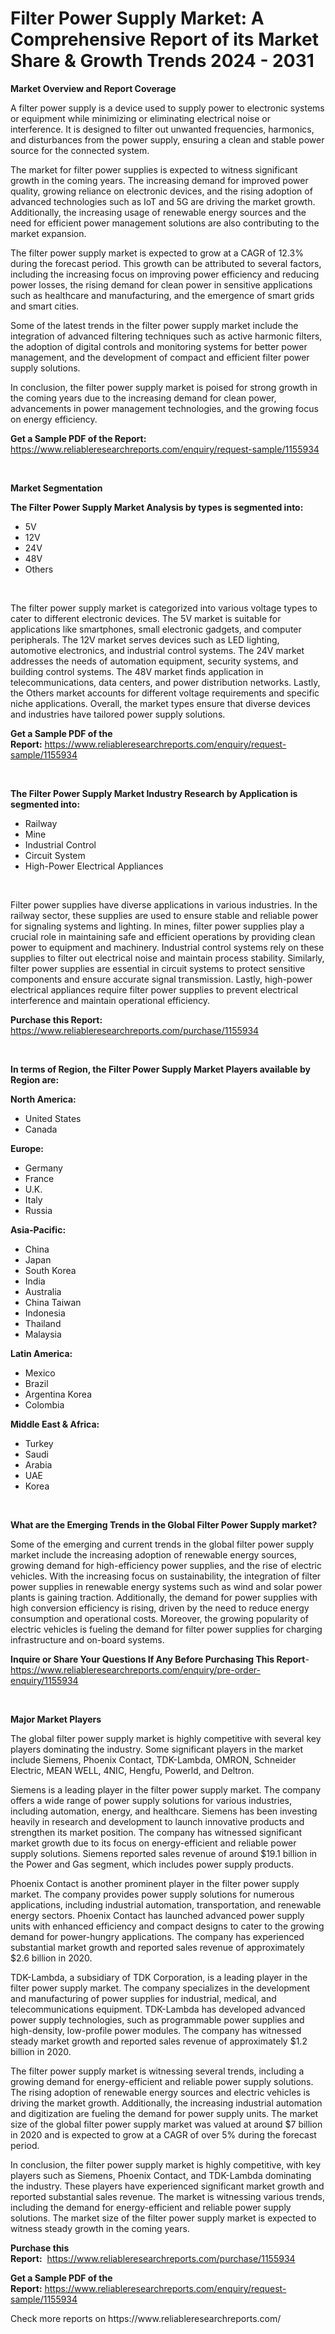 <p><h1>Filter Power Supply Market: A Comprehensive Report of its Market Share & Growth Trends 2024 - 2031</h1></p><p><strong>Market Overview and Report Coverage</strong></p>
<p><p>A filter power supply is a device used to supply power to electronic systems or equipment while minimizing or eliminating electrical noise or interference. It is designed to filter out unwanted frequencies, harmonics, and disturbances from the power supply, ensuring a clean and stable power source for the connected system.</p><p>The market for filter power supplies is expected to witness significant growth in the coming years. The increasing demand for improved power quality, growing reliance on electronic devices, and the rising adoption of advanced technologies such as IoT and 5G are driving the market growth. Additionally, the increasing usage of renewable energy sources and the need for efficient power management solutions are also contributing to the market expansion.</p><p>The filter power supply market is expected to grow at a CAGR of 12.3% during the forecast period. This growth can be attributed to several factors, including the increasing focus on improving power efficiency and reducing power losses, the rising demand for clean power in sensitive applications such as healthcare and manufacturing, and the emergence of smart grids and smart cities.</p><p>Some of the latest trends in the filter power supply market include the integration of advanced filtering techniques such as active harmonic filters, the adoption of digital controls and monitoring systems for better power management, and the development of compact and efficient filter power supply solutions.</p><p>In conclusion, the filter power supply market is poised for strong growth in the coming years due to the increasing demand for clean power, advancements in power management technologies, and the growing focus on energy efficiency.</p></p>
<p><strong>Get a Sample PDF of the Report:</strong> <a href="https://www.reliableresearchreports.com/enquiry/request-sample/1155934">https://www.reliableresearchreports.com/enquiry/request-sample/1155934</a></p>
<p>&nbsp;</p>
<p><strong>Market Segmentation</strong></p>
<p><strong>The Filter Power Supply Market Analysis by types is segmented into:</strong></p>
<p><ul><li>5V</li><li>12V</li><li>24V</li><li>48V</li><li>Others</li></ul></p>
<p>&nbsp;</p>
<p><p>The filter power supply market is categorized into various voltage types to cater to different electronic devices. The 5V market is suitable for applications like smartphones, small electronic gadgets, and computer peripherals. The 12V market serves devices such as LED lighting, automotive electronics, and industrial control systems. The 24V market addresses the needs of automation equipment, security systems, and building control systems. The 48V market finds application in telecommunications, data centers, and power distribution networks. Lastly, the Others market accounts for different voltage requirements and specific niche applications. Overall, the market types ensure that diverse devices and industries have tailored power supply solutions.</p></p>
<p><strong>Get a Sample PDF of the Report:</strong>&nbsp;<a href="https://www.reliableresearchreports.com/enquiry/request-sample/1155934">https://www.reliableresearchreports.com/enquiry/request-sample/1155934</a></p>
<p>&nbsp;</p>
<p><strong>The Filter Power Supply Market Industry Research by Application is segmented into:</strong></p>
<p><ul><li>Railway</li><li>Mine</li><li>Industrial Control</li><li>Circuit System</li><li>High-Power Electrical Appliances</li></ul></p>
<p>&nbsp;</p>
<p><p>Filter power supplies have diverse applications in various industries. In the railway sector, these supplies are used to ensure stable and reliable power for signaling systems and lighting. In mines, filter power supplies play a crucial role in maintaining safe and efficient operations by providing clean power to equipment and machinery. Industrial control systems rely on these supplies to filter out electrical noise and maintain process stability. Similarly, filter power supplies are essential in circuit systems to protect sensitive components and ensure accurate signal transmission. Lastly, high-power electrical appliances require filter power supplies to prevent electrical interference and maintain operational efficiency.</p></p>
<p><strong>Purchase this Report:</strong>&nbsp; <a href="https://www.reliableresearchreports.com/purchase/1155934">https://www.reliableresearchreports.com/purchase/1155934</a></p>
<p>&nbsp;</p>
<p><strong>In terms of Region, the Filter Power Supply Market Players available by Region are:</strong></p>
<p>
    <p> <strong> North America: </strong>
        <ul>
            <li>United States</li>
            <li>Canada</li>
        </ul>
        </p> 
    <p> <strong> Europe: </strong>
        <ul>
            <li>Germany</li>
            <li>France</li>
            <li>U.K.</li>
            <li>Italy</li>
            <li>Russia</li>
        </ul>
        </p> 
    <p> <strong> Asia-Pacific: </strong>
        <ul>
            <li>China</li>
            <li>Japan</li>
            <li>South Korea</li>
            <li>India</li>
            <li>Australia</li>
            <li>China Taiwan</li>
            <li>Indonesia</li>
            <li>Thailand</li>
            <li>Malaysia</li>
        </ul>
        </p> 
    <p> <strong> Latin America: </strong>
        <ul>
            <li>Mexico</li>
            <li>Brazil</li>
            <li>Argentina Korea</li>
            <li>Colombia</li>
        </ul>
        </p> 
    <p> <strong> Middle East & Africa: </strong>
        <ul>
            <li>Turkey</li>
            <li>Saudi</li>
            <li>Arabia</li>
            <li>UAE</li>
            <li>Korea</li>
        </ul>
    </p>
    </p>
<p>&nbsp;</p>
<p><strong>What are the Emerging Trends in the Global Filter Power Supply market?</strong></p>
<p><p>Some of the emerging and current trends in the global filter power supply market include the increasing adoption of renewable energy sources, growing demand for high-efficiency power supplies, and the rise of electric vehicles. With the increasing focus on sustainability, the integration of filter power supplies in renewable energy systems such as wind and solar power plants is gaining traction. Additionally, the demand for power supplies with high conversion efficiency is rising, driven by the need to reduce energy consumption and operational costs. Moreover, the growing popularity of electric vehicles is fueling the demand for filter power supplies for charging infrastructure and on-board systems.</p></p>
<p><strong>Inquire or Share Your Questions If Any Before Purchasing This Report</strong>- <a href="https://www.reliableresearchreports.com/enquiry/pre-order-enquiry/1155934">https://www.reliableresearchreports.com/enquiry/pre-order-enquiry/1155934</a></p>
<p>&nbsp;</p>
<p><strong>Major Market Players</strong></p>
<p><p>The global filter power supply market is highly competitive with several key players dominating the industry. Some significant players in the market include Siemens, Phoenix Contact, TDK-Lambda, OMRON, Schneider Electric, MEAN WELL, 4NIC, Hengfu, Powerld, and Deltron. </p><p>Siemens is a leading player in the filter power supply market. The company offers a wide range of power supply solutions for various industries, including automation, energy, and healthcare. Siemens has been investing heavily in research and development to launch innovative products and strengthen its market position. The company has witnessed significant market growth due to its focus on energy-efficient and reliable power supply solutions. Siemens reported sales revenue of around $19.1 billion in the Power and Gas segment, which includes power supply products.</p><p>Phoenix Contact is another prominent player in the filter power supply market. The company provides power supply solutions for numerous applications, including industrial automation, transportation, and renewable energy sectors. Phoenix Contact has launched advanced power supply units with enhanced efficiency and compact designs to cater to the growing demand for power-hungry applications. The company has experienced substantial market growth and reported sales revenue of approximately $2.6 billion in 2020.</p><p>TDK-Lambda, a subsidiary of TDK Corporation, is a leading player in the filter power supply market. The company specializes in the development and manufacturing of power supplies for industrial, medical, and telecommunications equipment. TDK-Lambda has developed advanced power supply technologies, such as programmable power supplies and high-density, low-profile power modules. The company has witnessed steady market growth and reported sales revenue of approximately $1.2 billion in 2020.</p><p>The filter power supply market is witnessing several trends, including a growing demand for energy-efficient and reliable power supply solutions. The rising adoption of renewable energy sources and electric vehicles is driving the market growth. Additionally, the increasing industrial automation and digitization are fueling the demand for power supply units. The market size of the global filter power supply market was valued at around $7 billion in 2020 and is expected to grow at a CAGR of over 5% during the forecast period.</p><p>In conclusion, the filter power supply market is highly competitive, with key players such as Siemens, Phoenix Contact, and TDK-Lambda dominating the industry. These players have experienced significant market growth and reported substantial sales revenue. The market is witnessing various trends, including the demand for energy-efficient and reliable power supply solutions. The market size of the filter power supply market is expected to witness steady growth in the coming years.</p></p>
<p><strong>Purchase this Report:</strong>&nbsp;&nbsp;<a href="https://www.reliableresearchreports.com/purchase/1155934">https://www.reliableresearchreports.com/purchase/1155934</a></p>
<p></p>
<p><strong>Get a Sample PDF of the Report:</strong>&nbsp;<a href="https://www.reliableresearchreports.com/enquiry/request-sample/1155934">https://www.reliableresearchreports.com/enquiry/request-sample/1155934</a></p>
<p>Check more reports on https://www.reliableresearchreports.com/</p>